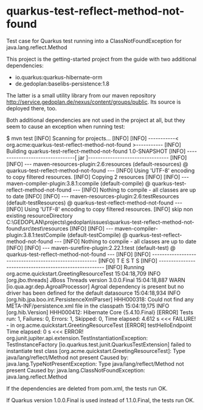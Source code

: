 # quarkus-test-reflect-method-not-found

Test case for Quarkus test running into a ClassNotFoundException for java.lang.reflect.Method

This project is the getting-started project from the guide with two additional dependencies:
* io.quarkus:quarkus-hibernate-orm
* de.gedoplan:baselibs-persistence:1.8

The latter is a small utility library from our maven repository http://service.gedoplan.de/nexus/content/groups/public. Its source is deployed there, too.

Both additional dependencies are not used in the project at all, but they seem to cause an exception when running test:

$ mvn test
[INFO] Scanning for projects...
[INFO]
[INFO] -----------< org.acme:quarkus-test-reflect-method-not-found >-----------
[INFO] Building quarkus-test-reflect-method-not-found 1.0-SNAPSHOT
[INFO] --------------------------------[ jar ]---------------------------------
[INFO]
[INFO] --- maven-resources-plugin:2.6:resources (default-resources) @ quarkus-test-reflect-method-not-found ---
[INFO] Using 'UTF-8' encoding to copy filtered resources.
[INFO] Copying 2 resources
[INFO]
[INFO] --- maven-compiler-plugin:3.8.1:compile (default-compile) @ quarkus-test-reflect-method-not-found ---
[INFO] Nothing to compile - all classes are up to date
[INFO]
[INFO] --- maven-resources-plugin:2.6:testResources (default-testResources) @ quarkus-test-reflect-method-not-found ---
[INFO] Using 'UTF-8' encoding to copy filtered resources.
[INFO] skip non existing resourceDirectory C:\GEDOPLAN\projects\gedoplan\issues\quarkus-test-reflect-method-not-found\src\test\resources
[INFO]
[INFO] --- maven-compiler-plugin:3.8.1:testCompile (default-testCompile) @ quarkus-test-reflect-method-not-found ---
[INFO] Nothing to compile - all classes are up to date
[INFO]
[INFO] --- maven-surefire-plugin:2.22.1:test (default-test) @ quarkus-test-reflect-method-not-found ---
[INFO]
[INFO] -------------------------------------------------------
[INFO]  T E S T S
[INFO] -------------------------------------------------------
[INFO] Running org.acme.quickstart.GreetingResourceTest
15:04:18,709 INFO  [org.jbo.threads] JBoss Threads version 3.0.0.Final
15:04:18,887 WARN  [io.qua.agr.dep.AgroalProcessor] Agroal dependency is present but no driver has been defined for the default datasource
15:04:18,934 INFO  [org.hib.jpa.boo.int.PersistenceXmlParser] HHH000318: Could not find any META-INF/persistence.xml file in the classpath
15:04:19,175 INFO  [org.hib.Version] HHH000412: Hibernate Core {5.4.10.Final}
[ERROR] Tests run: 1, Failures: 0, Errors: 1, Skipped: 0, Time elapsed: 4.612 s <<< FAILURE! - in org.acme.quickstart.GreetingResourceTest
[ERROR] testHelloEndpoint  Time elapsed: 0 s  <<< ERROR!
org.junit.jupiter.api.extension.TestInstantiationException: TestInstanceFactory [io.quarkus.test.junit.QuarkusTestExtension] failed to instantiate test class [org.acme.quickstart.GreetingResourceTest]: Type java/lang/reflect/Method not present
Caused by: java.lang.TypeNotPresentException: Type java/lang/reflect/Method not present
Caused by: java.lang.ClassNotFoundException: java.lang.reflect.Method

If the dependencies are deleted from pom.xml, the tests run OK.

If Quarkus version 1.0.0.Final is used instead of 1.1.0.Final, the tests run OK.

